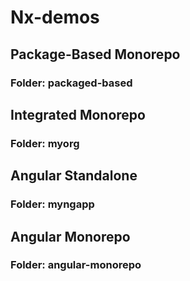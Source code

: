 # Nx-demos

## Package-Based Monorepo

### Folder: packaged-based

## Integrated Monorepo

### Folder: myorg

## Angular Standalone

### Folder: myngapp

## Angular Monorepo

### Folder: angular-monorepo
